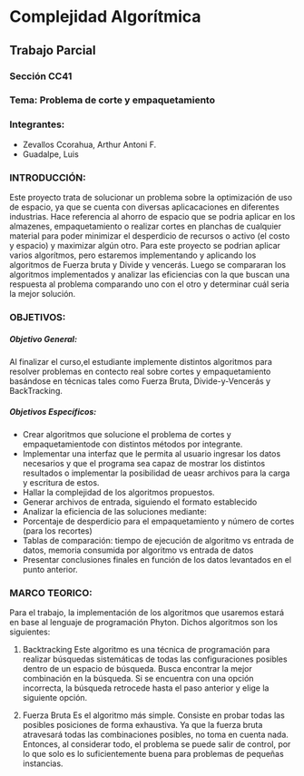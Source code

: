 # Complejidad Algorítmica

## Trabajo Parcial

### Sección CC41

### Tema: Problema de corte y empaquetamiento 

###      Integrantes:

- Zevallos Ccorahua, Arthur Antoni F.
- Guadalpe, Luis

### INTRODUCCIÓN:

Este proyecto trata de solucionar un problema sobre la optimización de uso de espacio, ya que se  cuenta  con  diversas  aplicacaciones  en diferentes  industrias.  Hace  referencia al ahorro de espacio que se podria aplicar en los almazenes, empaquetamiento o realizar cortes en planchas de cualquier material para poder minimizar el desperdicio de recursos o activo (el costo y espacio) y maximizar algún otro. Para este proyecto se podrian aplicar varios algorítmos, pero estaremos implementando y aplicando los algoritmos de Fuerza bruta y Divide y vencerás. Luego se compararan los algoritmos implementados y analizar las eficiencias con la que buscan una respuesta al problema comparando uno con el otro y determinar cuál seria la mejor solución.

### OBJETIVOS:

##### Objetivo General:

Al finalizar el curso,el estudiante implemente distintos algoritmos para resolver problemas en contecto real sobre cortes y empaquetamiento basándose en técnicas tales como Fuerza Bruta, Divide-y-Vencerás y BackTracking.

##### Objetivos Específicos:

- Crear algoritmos que solucione el problema de cortes y empaquetamientode con distintos métodos por integrante.
- Implementar una interfaz que le permita al usuario ingresar los datos necesarios y que el programa sea capaz de mostrar los distintos resultados o implementar la posibilidad de ueasr archivos para la carga y escritura de estos.
- Hallar la complejidad de los algoritmos propuestos.
- Generar archivos de entrada, siguiendo el formato establecido
- Analizar la eficiencia de las soluciones mediante:
- Porcentaje de desperdicio para el empaquetamiento y número de cortes (para los recortes)
- Tablas de comparación: tiempo de ejecución de algoritmo vs entrada de datos, memoria consumida por algoritmo vs entrada de datos
- Presentar conclusiones finales en función de los datos levantados en el punto anterior.

### MARCO TEORICO:

Para el trabajo, la implementación de los algoritmos que usaremos estará en base al lenguaje de programación Phyton. Dichos algoritmos son los siguientes:
1.	Backtracking
Este algoritmo es una técnica de programación para realizar búsquedas sistemáticas de todas las configuraciones posibles dentro de un espacio de búsqueda. Busca encontrar la mejor combinación en la búsqueda. Si se encuentra con una opción incorrecta, la búsqueda retrocede hasta el paso anterior y elige la siguiente opción.

2.	Fuerza Bruta
Es el algoritmo más simple. Consiste en probar todas las posibles posiciones de forma exhaustiva. Ya que la fuerza bruta atravesará todas las combinaciones posibles, no toma en cuenta nada. Entonces, al considerar todo, el problema se puede salir de control, por lo que solo es lo suficientemente buena para problemas de pequeñas instancias.


